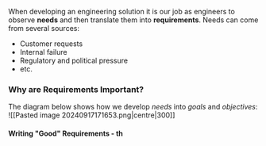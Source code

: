 When developing an engineering solution it is our job as engineers to observe **needs** and then translate them into **requirements**.
Needs can come from several sources:
- Customer requests
- Internal failure
- Regulatory and political pressure
- etc.
### Why are Requirements Important?
The diagram below shows how we develop *needs* into *goals* and *objectives*:
![[Pasted image 20240917171653.png|centre|300]]
#### Writing "Good" Requirements - th